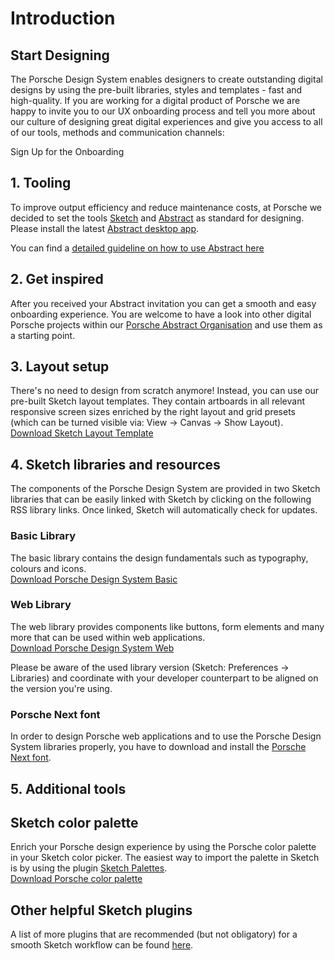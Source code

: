 # Introduction
## Start Designing

The Porsche Design System enables designers to create outstanding digital designs by using the pre-built libraries, styles and templates - fast and high-quality. If you are working for a digital product of Porsche we are happy to invite you to our UX onboarding process and tell you more about our culture of designing great digital experiences and give you access to all of our tools, methods and communication channels: 

<p-link target="_blank" variant="tertiary" href="https://ux.porsche.com/">Sign Up for the Onboarding</p-link>

## 1. Tooling
To improve output efficiency and reduce maintenance costs, at Porsche we decided to set the tools [Sketch](https://www.sketch.com/) and [Abstract](https://www.goabstract.com/) as standard for designing. Please install the latest [Abstract desktop app](https://app.goabstract.com/). 

You can find a [detailed guideline on how to use Abstract here](#/start-designing/design-workflow)

## 2. Get inspired 
After you received your Abstract invitation you can get a smooth and easy onboarding experience. You are welcome to have a look into other digital Porsche projects within our [Porsche Abstract Organisation](https://app.abstract.com/organizations/bc37bb03-3469-4b15-99a2-60dbec187bce/projects) and use them as a starting point.

## 3. Layout setup
There's no need to design from scratch anymore! Instead, you can use our pre-built Sketch layout templates. They contain artboards in all relevant responsive screen sizes enriched by the right layout and grid presets (which can be turned visible via: View → Canvas → Show Layout).  
[Download Sketch Layout Template](http://designsystem.porsche.com/latest/porsche-design-system-layout-template.sketch)

## 4. Sketch libraries and resources
The components of the Porsche Design System are provided in two Sketch libraries that can be easily linked with Sketch by clicking on the following RSS library links. Once linked, Sketch will automatically check for updates. 

### Basic Library 
The basic library contains the design fundamentals such as typography, colours and icons.  
[Download Porsche Design System Basic](sketch://add-library?url=https%3A%2F%2Fdesignsystem.porsche.com%2Fporsche-design-system-basic.sketch.xml) 

### Web Library
The web library provides components like buttons, form elements and many more that can be used within web applications.  
[Download Porsche Design System Web](sketch://add-library?url=https%3A%2F%2Fdesignsystem.porsche.com%2Fporsche-design-system-web.sketch.xml)

Please be aware of the used library version (Sketch: Preferences → Libraries) and coordinate with your developer counterpart to be aligned on the version you're using.

### Porsche Next font
In order to design Porsche web applications and to use the Porsche Design System libraries properly, you have to download and install the [Porsche Next font](https://cdn.ui.porsche.com/porsche-design-system/font/v1/Porsche_Next_WebOTF_Lat-Gr-Cyr.zip).  

## 5. Additional tools

## Sketch color palette
Enrich your Porsche design experience by using the Porsche color palette in your Sketch color picker. The easiest way to import the palette in Sketch is by using the plugin [Sketch Palettes](https://github.com/andrewfiorillo/sketch-palettes).  
[Download Porsche color palette](https://designsystem.porsche.com/latest/porsche-design-system-colors.sketchpalette)

## Other helpful Sketch plugins
A list of more plugins that are recommended (but not obligatory) for a smooth Sketch workflow can be found [here](#/start-designing/sketch-plugins).